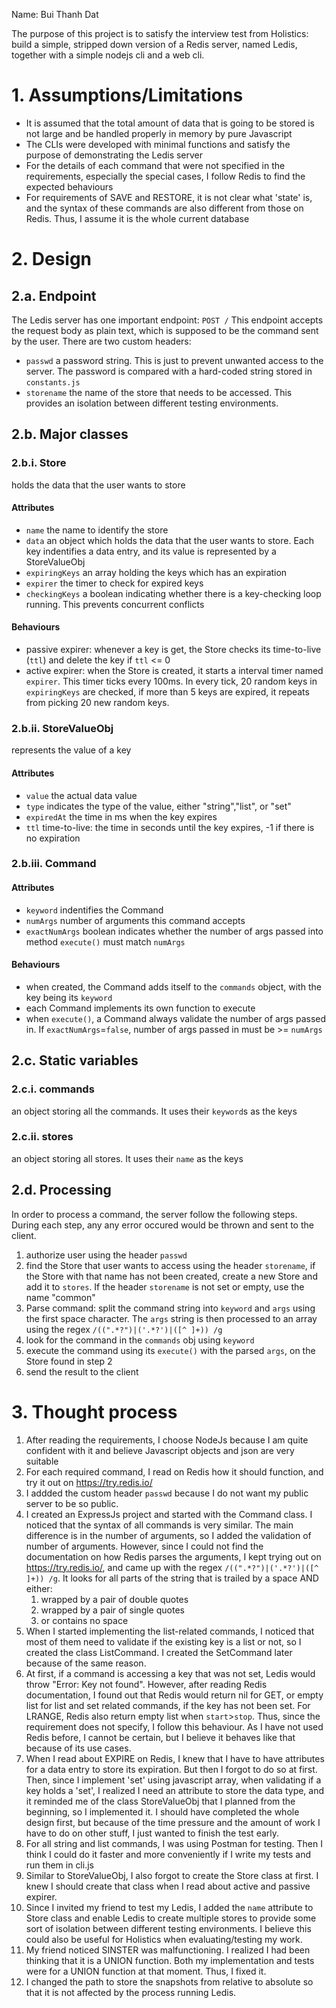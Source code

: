 Name: Bui Thanh Dat

The purpose of this project is to satisfy the interview test from Holistics: build a simple, stripped down version of a Redis server, named Ledis, together with a simple nodejs cli and a web cli.

# 1. Assumptions/Limitations
* It is assumed that the total amount of data that is going to be stored is not large and be handled properly in memory by pure Javascript
* The CLIs were developed with minimal functions and satisfy the purpose of demonstrating the Ledis server
* For the details of each command that were not specified in the requirements, especially the special cases, I follow Redis to find the expected behaviours
* For requirements of SAVE and RESTORE, it is not clear what 'state' is, and the syntax of these commands are also different from those on Redis. Thus, I assume it is the whole current database

# 2. Design
## 2.a. Endpoint
The Ledis server has one important endpoint: `POST /`
This endpoint accepts the request body as plain text, which is supposed to be the command sent by the user. There are two custom headers:
* `passwd` a password string. This is just to prevent unwanted access to the server. The password is compared with a hard-coded string stored in `constants.js`
* `storename` the name of the store that needs to be accessed. This provides an isolation between different testing environments.

## 2.b. Major classes
### 2.b.i. Store
holds the data that the user wants to store
#### Attributes
* `name` the name to identify the store
* `data` an object which holds the data that the user wants to store. Each key indentifies a data entry, and its value is represented by a StoreValueObj
* `expiringKeys` an array holding the keys which has an expiration
* `expirer` the timer to check for expired keys
* `checkingKeys` a boolean indicating whether there is a key-checking loop running. This prevents concurrent conflicts
#### Behaviours
* passive expirer: whenever a key is get, the Store checks its time-to-live (`ttl`) and delete the key if `ttl` <= 0
* active expirer: when the Store is created, it starts a interval timer named `expirer`. This timer ticks every 100ms. In every tick, 20 random keys in `expiringKeys` are checked, if more than 5 keys are expired, it repeats from picking 20 new random keys.
### 2.b.ii. StoreValueObj
represents the value of a key
#### Attributes
* `value` the actual data value
* `type` indicates the type of the value, either "string","list", or "set"
* `expiredAt` the time in ms when the key expires
* `ttl` time-to-live: the time in seconds until the key expires, -1 if there is no expiration
### 2.b.iii. Command
#### Attributes
* `keyword` indentifies the Command
* `numArgs` number of arguments this command accepts
* `exactNumArgs` boolean indicates whether the number of args passed into method `execute()` must match `numArgs`
#### Behaviours
* when created, the Command adds itself to the `commands` object, with the key being its `keyword`
* each Command implements its own function to execute
* when `execute()`, a Command always validate the number of args passed in. If `exactNumArgs`=`false`, number of args passed in must be >= `numArgs`

## 2.c. Static variables
### 2.c.i. commands
an object storing all the commands. It uses their `keyword`s as the keys
### 2.c.ii. stores
an object storing all stores. It uses their `name` as the keys

## 2.d. Processing
In order to process a command, the server follow the following steps. During each step, any any error occured would be thrown and sent to the client.
1. authorize user using the header `passwd`
2. find the Store that user wants to access using the header `storename`, if the Store with that name has not been created, create a new Store and add it to `stores`. If the header `storename` is not set or empty, use the name "common"
2. Parse command: split the command string into `keyword` and `args` using the first space character. The `args` string is then processed to an array using the regex `/((".*?")|('.*?')|([^ ]+)) /g`
3. look for the command in the `commands` obj using `keyword`
4. execute the command using its `execute()` with the parsed `args`, on the Store found in step 2
5. send the result to the client

# 3. Thought process
1. After reading the requirements, I choose NodeJs because I am quite confident with it and believe Javascript objects and json are very suitable
2. For each required command, I read on Redis how it should function, and try it out on https://try.redis.io/
3. I addded the custom header `passwd` because I do not want my public server to be so public.
4. I created an ExpressJs project and started with the Command class. I noticed that the syntax of all commands is very similar. The main difference is in the number of arguments, so I added the validation of number of arguments. However, since I could not find the documentation on how Redis parses the arguments, I kept trying out on https://try.redis.io/, and came up with the regex `/((".*?")|('.*?')|([^ ]+)) /g`. It looks for all parts of the string that is trailed by a space AND either: 
    1. wrapped by a pair of double quotes
    2. wrapped by a pair of single quotes
    3. or contains no space
5. When I started implementing the list-related commands, I noticed that most of them need to validate if the existing key is a list or not, so I created the class ListCommand. I created the SetCommand later because of the same reason.
6. At first, if a command is accessing a key that was not set, Ledis would throw "Error: Key not found". However, after reading Redis documentation, I found out that Redis would return nil for GET, or empty list for list and set related commands, if the key has not been set. For LRANGE, Redis also return empty list when `start`>`stop`. Thus, since the requirement does not specify, I follow this behaviour. As I have not used Redis before, I cannot be certain, but I believe it behaves like that because of its use cases.
7. When I read about EXPIRE on Redis, I knew that I have to have attributes for a data entry to store its expiration. But then I forgot to do so at first. Then, since I implement 'set' using javascript array, when validating if a key holds a 'set', I realized I need an attribute to store the data type, and it reminded me of the class StoreValueObj that I planned from the beginning, so I implemented it. I should have completed the whole design first, but because of the time pressure and the amount of work I have to do on other stuff, I just wanted to finish the test early.
8. For all string and list commands, I was using Postman for testing. Then I think I could do it faster and more conveniently if I write my tests and run them in cli.js
9. Similar to StoreValueObj, I also forgot to create the Store class at first. I knew I should create that class when I read about active and passive expirer.
10. Since I invited my friend to test my Ledis, I added the `name` attribute to Store class and enable Ledis to create multiple stores to provide some sort of isolation between different testing environments. I believe this could also be useful for Holistics when evaluating/testing my work.
11. My friend noticed SINSTER was malfunctioning. I realized I had been thinking that it is a UNION function. Both my implementation and tests were for a UNION function at that moment. Thus, I fixed it.
12. I changed the path to store the snapshots from relative to absolute so that it is not affected by the process running Ledis.
